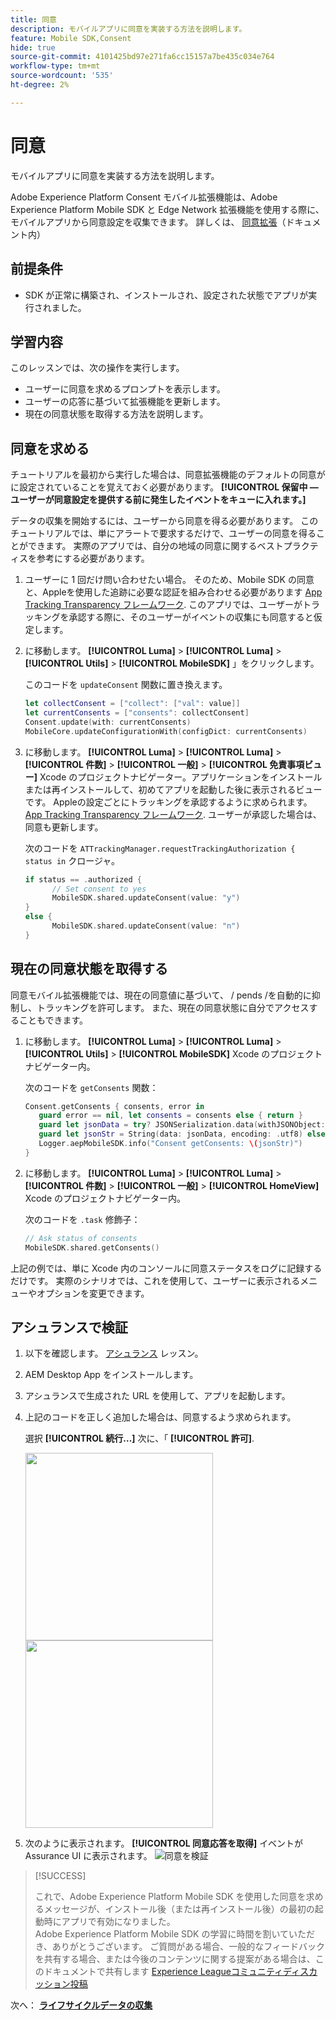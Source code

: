 ```yaml
---
title: 同意
description: モバイルアプリに同意を実装する方法を説明します。
feature: Mobile SDK,Consent
hide: true
source-git-commit: 4101425bd97e271fa6cc15157a7be435c034e764
workflow-type: tm+mt
source-wordcount: '535'
ht-degree: 2%

---
```


# 同意

モバイルアプリに同意を実装する方法を説明します。

Adobe Experience Platform Consent モバイル拡張機能は、Adobe Experience Platform Mobile SDK と Edge Network 拡張機能を使用する際に、モバイルアプリから同意設定を収集できます。 詳しくは、 [同意拡張](https://developer.adobe.com/client-sdks/documentation/consent-for-edge-network/)（ドキュメント内）

## 前提条件

* SDK が正常に構築され、インストールされ、設定された状態でアプリが実行されました。

## 学習内容

このレッスンでは、次の操作を実行します。

* ユーザーに同意を求めるプロンプトを表示します。
* ユーザーの応答に基づいて拡張機能を更新します。
* 現在の同意状態を取得する方法を説明します。

## 同意を求める

チュートリアルを最初から実行した場合は、同意拡張機能のデフォルトの同意がに設定されていることを覚えておく必要があります。 **[!UICONTROL 保留中 — ユーザーが同意設定を提供する前に発生したイベントをキューに入れます。]**

データの収集を開始するには、ユーザーから同意を得る必要があります。 このチュートリアルでは、単にアラートで要求するだけで、ユーザーの同意を得ることができます。 実際のアプリでは、自分の地域の同意に関するベストプラクティスを参考にする必要があります。

1. ユーザーに 1 回だけ問い合わせたい場合。 そのため、Mobile SDK の同意と、Appleを使用した追跡に必要な認証を組み合わせる必要があります [App Tracking Transparency フレームワーク](https://developer.apple.com/documentation/apptrackingtransparency). このアプリでは、ユーザーがトラッキングを承認する際に、そのユーザーがイベントの収集にも同意すると仮定します。

1. に移動します。 **[!UICONTROL Luma]** > **[!UICONTROL Luma]** > **[!UICONTROL Utils]** > **[!UICONTROL MobileSDK]** 」をクリックします。

   このコードを `updateConsent` 関数に置き換えます。

   ```swift
   let collectConsent = ["collect": ["val": value]]
   let currentConsents = ["consents": collectConsent]
   Consent.update(with: currentConsents)
   MobileCore.updateConfigurationWith(configDict: currentConsents)
   ```

1. に移動します。 **[!UICONTROL Luma]** > **[!UICONTROL Luma]** > **[!UICONTROL 件数]** > **[!UICONTROL 一般]** > **[!UICONTROL 免責事項ビュー]** Xcode のプロジェクトナビゲーター。アプリケーションをインストールまたは再インストールして、初めてアプリを起動した後に表示されるビューです。 Appleの設定ごとにトラッキングを承認するように求められます。 [App Tracking Transparency フレームワーク](https://developer.apple.com/documentation/apptrackingtransparency). ユーザーが承認した場合は、同意も更新します。

   次のコードを `ATTrackingManager.requestTrackingAuthorization { status in` クロージャ。

   ```swift
   if status == .authorized {
         // Set consent to yes
         MobileSDK.shared.updateConsent(value: "y")
   }
   else {
         MobileSDK.shared.updateConsent(value: "n")
   }
   ```

## 現在の同意状態を取得する

同意モバイル拡張機能では、現在の同意値に基づいて、 / pends /を自動的に抑制し、トラッキングを許可します。 また、現在の同意状態に自分でアクセスすることもできます。

1. に移動します。 **[!UICONTROL Luma]** > **[!UICONTROL Luma]** > **[!UICONTROL Utils]** > **[!UICONTROL MobileSDK]** Xcode のプロジェクトナビゲーター内。

   次のコードを `getConsents` 関数：

   ```swift
   Consent.getConsents { consents, error in
      guard error == nil, let consents = consents else { return }
      guard let jsonData = try? JSONSerialization.data(withJSONObject: consents, options: .prettyPrinted) else { return }
      guard let jsonStr = String(data: jsonData, encoding: .utf8) else { return }
      Logger.aepMobileSDK.info("Consent getConsents: \(jsonStr)")
   }
   ```

2. に移動します。 **[!UICONTROL Luma]** > **[!UICONTROL Luma]** > **[!UICONTROL 件数]** > **[!UICONTROL 一般]** > **[!UICONTROL HomeView]** Xcode のプロジェクトナビゲーター内。

   次のコードを `.task` 修飾子：

   ```swift
   // Ask status of consents
   MobileSDK.shared.getConsents()   
   ```

上記の例では、単に Xcode 内のコンソールに同意ステータスをログに記録するだけです。 実際のシナリオでは、これを使用して、ユーザーに表示されるメニューやオプションを変更できます。

## アシュランスで検証

1. 以下を確認します。 [アシュランス](assurance.md) レッスン。
1. AEM Desktop App をインストールします。
1. アシュランスで生成された URL を使用して、アプリを起動します。
1. 上記のコードを正しく追加した場合は、同意するよう求められます。

   選択 **[!UICONTROL 続行…]** 次に、「 **[!UICONTROL 許可]**.

   <img src="./assets/consent-update-1.png" width="300" /> 
   <img src="./assets/consent-update-2.png" width="300" />

1. 次のように表示されます。 **[!UICONTROL 同意応答を取得]** イベントが Assurance UI に表示されます。
   ![同意を検証](assets/consent-update.png)



>[!SUCCESS]
>
>これで、Adobe Experience Platform Mobile SDK を使用した同意を求めるメッセージが、インストール後（または再インストール後）の最初の起動時にアプリで有効になりました。<br/>Adobe Experience Platform Mobile SDK の学習に時間を割いていただき、ありがとうございます。 ご質問がある場合、一般的なフィードバックを共有する場合、または今後のコンテンツに関する提案がある場合は、このドキュメントで共有します [Experience Leagueコミュニティディスカッション投稿](https://experienceleaguecommunities.adobe.com/t5/adobe-experience-platform-launch/tutorial-discussion-implement-adobe-experience-cloud-in-mobile/td-p/443796)

次へ： **[ライフサイクルデータの収集](lifecycle-data.md)**
